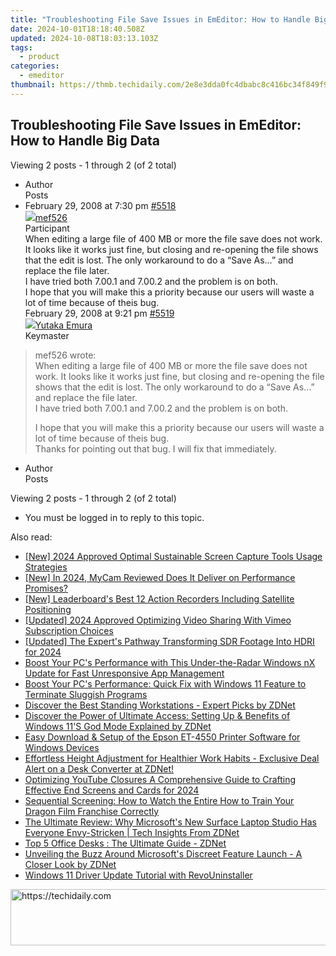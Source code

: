 ```yaml
---
title: "Troubleshooting File Save Issues in EmEditor: How to Handle Big Data"
date: 2024-10-01T18:18:40.508Z
updated: 2024-10-08T18:03:13.103Z
tags:
  - product
categories:
  - emeditor
thumbnail: https://thmb.techidaily.com/2e8e3dda0fc4dbabc8c416bc34f849f91c6baaf77284dc2416882391f7639fad.jpg
---
```


## Troubleshooting File Save Issues in EmEditor: How to Handle Big Data

Viewing 2 posts - 1 through 2 (of 2 total)

* Author  
Posts
* February 29, 2008 at 7:30 pm [#5518](https://tools.techidaily.com/emeditor/products/)  
[![](https://secure.gravatar.com/avatar/50f86645a68fad2174df32782c7e26b2?s=80&d=identicon&r=g)mef526](https://www.emeditor.com/forums/users/mef526/ "View mef526's profile")  
Participant  
When editing a large file of 400 MB or more the file save does not work. It looks like it works just fine, but closing and re-opening the file shows that the edit is lost. The only workaround to do a “Save As…” and replace the file later.  
 I have tried both 7.00.1 and 7.00.2 and the problem is on both.  
 I hope that you will make this a priority because our users will waste a lot of time because of theis bug.  
February 29, 2008 at 9:21 pm [#5519](https://tools.techidaily.com/emeditor/products/)  
[![](https://secure.gravatar.com/avatar/a0a6377144ed3636f985d87303f65ed2?s=80&d=identicon&r=g)Yutaka Emura](https://www.emeditor.com/forums/users/yemura/ "View Yutaka Emura's profile")  
Keymaster  
> mef526 wrote:  
> When editing a large file of 400 MB or more the file save does not work. It looks like it works just fine, but closing and re-opening the file shows that the edit is lost. The only workaround to do a “Save As…” and replace the file later.  
> I have tried both 7.00.1 and 7.00.2 and the problem is on both.  
>  
> I hope that you will make this a priority because our users will waste a lot of time because of theis bug.  
 Thanks for pointing out that bug. I will fix that immediately.
* Author  
Posts

Viewing 2 posts - 1 through 2 (of 2 total)

* You must be logged in to reply to this topic.

<ins class="adsbygoogle"
     style="display:block"
     data-ad-format="autorelaxed"
     data-ad-client="ca-pub-7571918770474297"
     data-ad-slot="1223367746"></ins>

<ins class="adsbygoogle"
     style="display:block"
     data-ad-client="ca-pub-7571918770474297"
     data-ad-slot="8358498916"
     data-ad-format="auto"
     data-full-width-responsive="true"></ins>

<span class="atpl-alsoreadstyle">Also read:</span>
<div><ul>
<li><a href="https://digital-screen-recording.techidaily.com/new-2024-approved-optimal-sustainable-screen-capture-tools-usage-strategies/"><u>[New] 2024 Approved Optimal Sustainable Screen Capture Tools Usage Strategies</u></a></li>
<li><a href="https://screen-capture.techidaily.com/new-in-2024-mycam-reviewed-does-it-deliver-on-performance-promises/"><u>[New] In 2024, MyCam Reviewed Does It Deliver on Performance Promises?</u></a></li>
<li><a href="https://fox-helps.techidaily.com/new-leaderboards-best-12-action-recorders-including-satellite-positioning/"><u>[New] Leaderboard's Best 12 Action Recorders Including Satellite Positioning</u></a></li>
<li><a href="https://vimeo-videos.techidaily.com/updated-2024-approved-optimizing-video-sharing-with-vimeo-subscription-choices/"><u>[Updated] 2024 Approved Optimizing Video Sharing With Vimeo Subscription Choices</u></a></li>
<li><a href="https://fox-blue.techidaily.com/updated-the-experts-pathway-transforming-sdr-footage-into-hdri-for-2024/"><u>[Updated] The Expert's Pathway Transforming SDR Footage Into HDRI for 2024</u></a></li>
<li><a href="https://win-deluxe.techidaily.com/boost-your-pcs-performance-with-this-under-the-radar-windows-nx-update-for-fast-unresponsive-app-management/"><u>Boost Your PC's Performance with This Under-the-Radar Windows nX Update for Fast Unresponsive App Management</u></a></li>
<li><a href="https://win-deluxe.techidaily.com/boost-your-pcs-performance-quick-fix-with-windows-11-feature-to-terminate-sluggish-programs/"><u>Boost Your PC's Performance: Quick Fix with Windows 11 Feature to Terminate Sluggish Programs</u></a></li>
<li><a href="https://win-deluxe.techidaily.com/discover-the-best-standing-workstations-expert-picks-by-zdnet/"><u>Discover the Best Standing Workstations - Expert Picks by ZDNet</u></a></li>
<li><a href="https://win-deluxe.techidaily.com/discover-the-power-of-ultimate-access-setting-up-and-benefits-of-windows-11s-god-mode-explained-by-zdnet/"><u>Discover the Power of Ultimate Access: Setting Up & Benefits of Windows 11'S God Mode Explained by ZDNet</u></a></li>
<li><a href="https://hardware-updates.techidaily.com/easy-download-and-setup-of-the-epson-et-4550-printer-software-for-windows-devices/"><u>Easy Download & Setup of the Epson ET-4550 Printer Software for Windows Devices</u></a></li>
<li><a href="https://win-deluxe.techidaily.com/effortless-height-adjustment-for-healthier-work-habits-exclusive-deal-alert-on-a-desk-converter-at-zdnet/"><u>Effortless Height Adjustment for Healthier Work Habits - Exclusive Deal Alert on a Desk Converter at ZDNet!</u></a></li>
<li><a href="https://facebook-video-footage.techidaily.com/optimizing-youtube-closures-a-comprehensive-guide-to-crafting-effective-end-screens-and-cards-for-2024/"><u>Optimizing YouTube Closures A Comprehensive Guide to Crafting Effective End Screens and Cards for 2024</u></a></li>
<li><a href="https://technical-tips.techidaily.com/sequential-screening-how-to-watch-the-entire-how-to-train-your-dragon-film-franchise-correctly/"><u>Sequential Screening: How to Watch the Entire How to Train Your Dragon Film Franchise Correctly</u></a></li>
<li><a href="https://win-deluxe.techidaily.com/the-ultimate-review-why-microsofts-new-surface-laptop-studio-has-everyone-envy-stricken-tech-insights-from-zdnet/"><u>The Ultimate Review: Why Microsoft's New Surface Laptop Studio Has Everyone Envy-Stricken | Tech Insights From ZDNet</u></a></li>
<li><a href="https://win-deluxe.techidaily.com/top-5-office-desks-the-ultimate-guide-zdnet/"><u>Top 5 Office Desks : The Ultimate Guide - ZDNet</u></a></li>
<li><a href="https://win-deluxe.techidaily.com/unveiling-the-buzz-around-microsofts-discreet-feature-launch-a-closer-look-by-zdnet/"><u>Unveiling the Buzz Around Microsoft's Discreet Feature Launch - A Closer Look by ZDNet</u></a></li>
<li><a href="https://win-forum.techidaily.com/windows-11-driver-update-tutorial-with-revouninstaller/"><u>Windows 11 Driver Update Tutorial with RevoUninstaller</u></a></li>
</ul></div>

<!-- affiliate ads begin -->
<a href="https://appsumo.8odi.net/c/5597632/2075472/7443" target="_top" id="2075472">
  <img src="//a.impactradius-go.com/display-ad/7443-2075472" border="0" alt="https://techidaily.com" width="728" height="90"/>
</a>
<img height="0" width="0" src="https://appsumo.8odi.net/i/5597632/2075472/7443" style="position:absolute;visibility:hidden;" border="0" />
<!-- affiliate ads end -->

